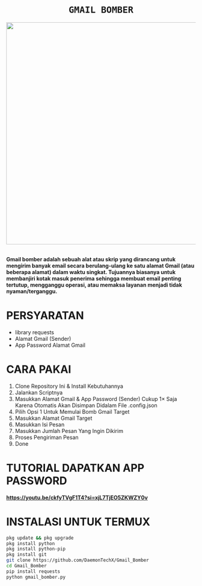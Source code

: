 <h1 align="center"><code>GMAIL BOMBER</code></h1> <p align="center"> <img src="https://github.com/DaemonTechX/gmail_bomber/blob/main/gmail_bomber.png" width="590"><br><br>

**Gmail bomber adalah sebuah alat atau skrip yang dirancang untuk mengirim banyak email secara berulang-ulang ke satu alamat Gmail (atau beberapa alamat) dalam waktu singkat. Tujuannya biasanya untuk membanjiri kotak masuk penerima sehingga membuat email penting tertutup, mengganggu operasi, atau memaksa layanan menjadi tidak nyaman/terganggu.**

# PERSYARATAN
- library requests
- Alamat Gmail (Sender)
- App Password Alamat Gmail

# CARA PAKAI
1. Clone Repository Ini & Install Kebutuhannya
2. Jalankan Scriptnya
3. Masukkan Alamat Gmail & App Password (Sender) Cukup 1× Saja Karena Otomatis Akan Disimpan Didalam File .config.json
4. Pilih Opsi 1 Untuk Memulai Bomb Gmail Target
5. Masukkan Alamat Gmail Target
6. Masukkan Isi Pesan
7. Masukkan Jumlah Pesan Yang Ingin Dikirim
8. Proses Pengiriman Pesan
9. Done

# TUTORIAL DAPATKAN APP PASSWORD
**https://youtu.be/ckfyTVgF1T4?si=xjL7TjEO5ZKWZY0v**

# INSTALASI UNTUK TERMUX
```bash
pkg update && pkg upgrade
pkg install python
pkg install python-pip
pkg install git
git clone https://github.com/DaemonTechX/Gmail_Bomber
cd Gmail_Bomber
pip install requests
python gmail_bomber.py
```
